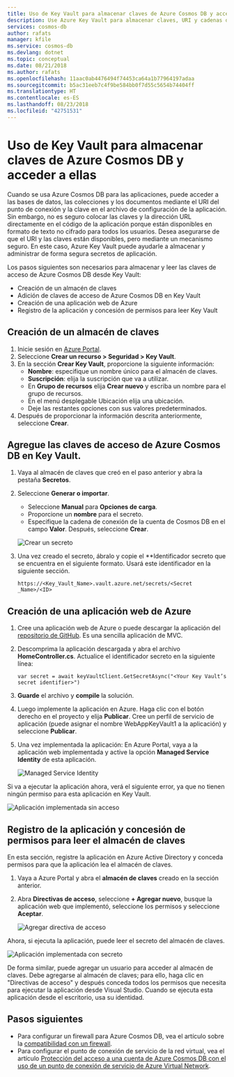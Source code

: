 ```yaml
---
title: Uso de Key Vault para almacenar claves de Azure Cosmos DB y acceder a ellas | Microsoft Docs
description: Use Azure Key Vault para almacenar claves, URI y cadenas de conexión de Azure Cosmos DB y acceder a ellos.
services: cosmos-db
author: rafats
manager: kfile
ms.service: cosmos-db
ms.devlang: dotnet
ms.topic: conceptual
ms.date: 08/21/2018
ms.author: rafats
ms.openlocfilehash: 11aac0ab4476494f74453ca64a1b77964197adaa
ms.sourcegitcommit: b5ac31eeb7c4f9be584bb0f7d55c5654b74404ff
ms.translationtype: HT
ms.contentlocale: es-ES
ms.lasthandoff: 08/23/2018
ms.locfileid: "42751531"
---
```

# <a name="use-key-vault-to-store-and-access-azure-cosmos-db-keys"></a>Uso de Key Vault para almacenar claves de Azure Cosmos DB y acceder a ellas

Cuando se usa Azure Cosmos DB para las aplicaciones, puede acceder a las bases de datos, las colecciones y los documentos mediante el URI del punto de conexión y la clave en el archivo de configuración de la aplicación.  Sin embargo, no es seguro colocar las claves y la dirección URL directamente en el código de la aplicación porque están disponibles en formato de texto no cifrado para todos los usuarios. Desea asegurarse de que el URI y las claves están disponibles, pero mediante un mecanismo seguro. En este caso, Azure Key Vault puede ayudarle a almacenar y administrar de forma segura secretos de aplicación.

Los pasos siguientes son necesarios para almacenar y leer las claves de acceso de Azure Cosmos DB desde Key Vault:

* Creación de un almacén de claves  
* Adición de claves de acceso de Azure Cosmos DB en Key Vault  
* Creación de una aplicación web de Azure  
* Registro de la aplicación y concesión de permisos para leer Key Vault  


## <a name="create-a-key-vault"></a>Creación de un almacén de claves

1. Inicie sesión en [Azure Portal](https://portal.azure.com/).  
2. Seleccione **Crear un recurso > Seguridad > Key Vault**.  
3. En la sección **Crear Key Vault**, proporcione la siguiente información:  
   * **Nombre**: especifique un nombre único para el almacén de claves.  
   * **Suscripción**: elija la suscripción que va a utilizar.  
   * En **Grupo de recursos** elija **Crear nuevo** y escriba un nombre para el grupo de recursos.  
   * En el menú desplegable Ubicación elija una ubicación.  
   * Deje las restantes opciones con sus valores predeterminados.  
4. Después de proporcionar la información descrita anteriormente, seleccione **Crear**.  

## <a name="add-azure-cosmos-db-access-keys-to-the-key-vault"></a>Agregue las claves de acceso de Azure Cosmos DB en Key Vault.
1. Vaya al almacén de claves que creó en el paso anterior y abra la pestaña **Secretos**.  
2. Seleccione **Generar o importar**. 

   * Seleccione **Manual** para **Opciones de carga**.
   * Proporcione un **nombre** para el secreto.
   * Especifique la cadena de conexión de la cuenta de Cosmos DB en el campo **Valor**. Después, seleccione **Crear**.

   ![Crear un secreto](./media/access-secrets-from-keyvault/create-a-secret.png)

4. Una vez creado el secreto, ábralo y copie el **Identificador secreto que se encuentra en el siguiente formato. Usará este identificador en la siguiente sección. 

   `https://<Key_Vault_Name>.vault.azure.net/secrets/<Secret _Name>/<ID>`

## <a name="create-an-azure-web-application"></a>Creación de una aplicación web de Azure

1. Cree una aplicación web de Azure o puede descargar la aplicación del [repositorio de GitHub](https://github.com/rsarosh/CosmosDB-KeyVault). Es una sencilla aplicación de MVC.  

2. Descomprima la aplicación descargada y abra el archivo **HomeController.cs**. Actualice el identificador secreto en la siguiente línea:

   `var secret = await keyVaultClient.GetSecretAsync("<Your Key Vault’s secret identifier>")`

3. **Guarde** el archivo y **compile** la solución.  
4. Luego implemente la aplicación en Azure. Haga clic con el botón derecho en el proyecto y elija **Publicar**. Cree un perfil de servicio de aplicación (puede asignar el nombre WebAppKeyVault1 a la aplicación) y seleccione **Publicar**.   

5. Una vez implementada la aplicación: En Azure Portal, vaya a la aplicación web implementada y active la opción **Managed Service Identity** de esta aplicación.  

   ![Managed Service Identity](./media/access-secrets-from-keyvault/turn-on-managed-service-identity.png)

Si va a ejecutar la aplicación ahora, verá el siguiente error, ya que no tienen ningún permiso para esta aplicación en Key Vault.

![Aplicación implementada sin acceso](./media/access-secrets-from-keyvault/app-deployed-without-access.png)

## <a name="register-the-application--grant-permissions-to-read-the-key-vault"></a>Registro de la aplicación y concesión de permisos para leer el almacén de claves

En esta sección, registre la aplicación en Azure Active Directory y conceda permisos para que la aplicación lea el almacén de claves. 

1. Vaya a Azure Portal y abra el **almacén de claves** creado en la sección anterior.  

2. Abra **Directivas de acceso**, seleccione **+ Agregar nuevo**, busque la aplicación web que implementó, seleccione los permisos y seleccione **Aceptar**.  

   ![Agregar directiva de acceso](./media/access-secrets-from-keyvault/add-access-policy.png)

Ahora, si ejecuta la aplicación, puede leer el secreto del almacén de claves.

![Aplicación implementada con secreto](./media/access-secrets-from-keyvault/app-deployed-with-access.png)
 
De forma similar, puede agregar un usuario para acceder al almacén de claves. Debe agregarse al almacén de claves; para ello, haga clic en "Directivas de acceso" y después conceda todos los permisos que necesita para ejecutar la aplicación desde Visual Studio. Cuando se ejecuta esta aplicación desde el escritorio, usa su identidad.

## <a name="next-steps"></a>Pasos siguientes

* Para configurar un firewall para Azure Cosmos DB, vea el artículo sobre la [compatibilidad con un firewall](firewall-support.md).
* Para configurar el punto de conexión de servicio de la red virtual, vea el artículo [Protección del acceso a una cuenta de Azure Cosmos DB con el uso de un punto de conexión de servicio de Azure Virtual Network](vnet-service-endpoint.md).


